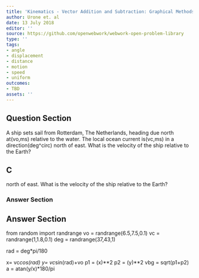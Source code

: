```yaml
---
title: 'Kinematics - Vector Addition and Subtraction: Graphical Methods'
author: Urone et. al
date: 13 July 2018
editor: ''
source: https://github.com/openwebwork/webwork-open-problem-library
type: ''
tags:
- angle
- displacement
- distance
- motion
- speed
- uniform
outcomes:
- TBD
assets: ''
---
```


## Question Section 

A ship sets sail from Rotterdam, The Netherlands, heading due north at(vo,ms) relative to the water. The local ocean current is(vc,ms) in a direction(deg^circ) north of east. What is the velocity of the ship relative to the Earth?

## C
north of east. What is the velocity of the ship relative to the Earth?
### Answer Section


## Answer Section

from random import randrange
vo = randrange(6.5,7.5,0.1)
vc = randrange(1,1.8,0.1)
deg = randrange(37,43,1)

rad = deg*pi/180

x= vc*cos(rad)
y= vc*sin(rad)+vo
p1 = (x)**2
p2 = (y)**2
vbg = sqrt(p1+p2)
a = atan(y/x)*180/pi